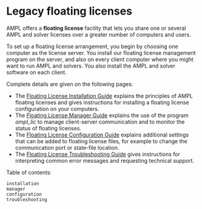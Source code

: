 # Legacy floating licenses

AMPL offers a **floating license** facility that lets you share one or several AMPL and solver licenses over a greater number of computers and users.

To set up a floating license arrangement, you begin by choosing one computer as the license server. You install our floating license management program on the server, and also on every client computer where you might want to run AMPL and solvers. You also install the AMPL and solver software on each client.

Complete details are given on the following pages:

- The [Floating License Installation Guide](installation.md) explains the principles of AMPL floating licenses and gives instructions for installing a floating license configuration on your computers.
- The [Floating License Manager Guide](manager.md) explains the use of the program _ampl\_lic_ to manage client-server communication and to monitor the status of floating licenses.
- The [Floating License Configuration Guide](configuration.md) explains additional settings that can be added to floating license files, for example to change the communication port or state-file location.
- The [Floating License Troubleshooting Guide](troubleshooting.md) gives instructions for interpreting common error messages and requesting technical support.

Table of contents:
```{toctree}
installation
manager
configuration
troubleshooting
```